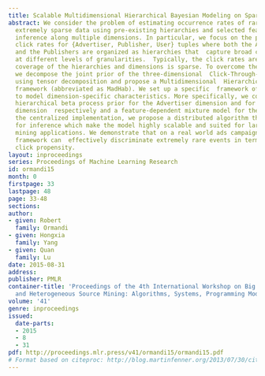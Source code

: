 ```yaml
---
title: Scalable Multidimensional Hierarchical Bayesian Modeling on Spark
abstract: We consider the problem of estimating occurrence rates of rare events for
  extremely sparse data using pre-existing hierarchies and selected features to perform
  inference along multiple dimensions. In particular, we focus on the problem of estimating
  click rates for {Advertiser, Publisher, User} tuples where both the Advertisers
  and the Publishers are organized as hierarchies that  capture broad contextual information
  at different levels of granularities.  Typically, the click rates are low and the
  coverage of the hierarchies and dimensions is sparse. To overcome these difficulties,
  we decompose the joint prior of the three-dimensional  Click-Through-Rate (CTR)
  using tensor decomposition and propose a Multidimensional  Hierarchical Bayesian
  framework (abbreviated as MadHab). We set up a specific  framework of each dimension
  to model dimension-specific characteristics. More specifically, we consider the
  hierarchical beta process prior for the Advertiser dimension and for the Publisher
  dimension  respectively and a feature-dependent mixture model for the User dimension.  Besides
  the centralized implementation, we propose a distributed algorithm through Spark
  for inference which make the model highly scalable and suited for large scale data
  mining applications. We demonstrate that on a real world ads campaign platform our
  framework can  effectively discriminate extremely rare events in terms of their
  click propensity.
layout: inproceedings
series: Proceedings of Machine Learning Research
id: ormandi15
month: 0
firstpage: 33
lastpage: 48
page: 33-48
sections: 
author:
- given: Robert
  family: Ormandi
- given: Hongxia
  family: Yang
- given: Quan
  family: Lu
date: 2015-08-31
address: 
publisher: PMLR
container-title: 'Proceedings of the 4th International Workshop on Big Data, Streams
  and Heterogeneous Source Mining: Algorithms, Systems, Programming Models and Applications'
volume: '41'
genre: inproceedings
issued:
  date-parts:
  - 2015
  - 8
  - 31
pdf: http://proceedings.mlr.press/v41/ormandi15/ormandi15.pdf
# Format based on citeproc: http://blog.martinfenner.org/2013/07/30/citeproc-yaml-for-bibliographies/
---
```

